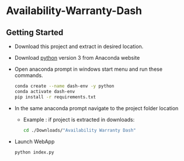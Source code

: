 # Availability-Warranty-Dash

## Getting Started
-  Download this project and extract in desired location.

- Download [python](https://www.anaconda.com/distribution/#download-section) version 3 from Anaconda website 


- Open anaconda prompt in windows start menu and run these commands.

    ```bash
    conda create --name dash-env -y python
    conda activate dash-env
    pip install -r requirements.txt

    ```

- In the same anaconda prompt navigate to the project folder location

    - Example : if project is extracted in downloads:
        ```bash
        cd ./Downloads/"Availability Warranty Dash"
        ```
- Launch WebApp
    ```bash
    python index.py
    ```

